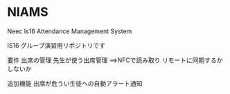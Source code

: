 # NIAMS
Neec Is16 Attendance Management System

IS16 グループ演習用リポジトリです

要件
出席の管理
先生が使う出席管理
==>NFCで読み取り
  リモートに同期するかしないか

追加機能
出席が危うい生徒への自動アラート通知
